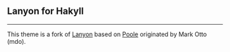 ## Lanyon for Hakyll
---
This theme is a fork of [Lanyon](https://github.com/poole/lanyon) based on [Poole](https://getpoole.com/)
originated by Mark Otto (mdo).

